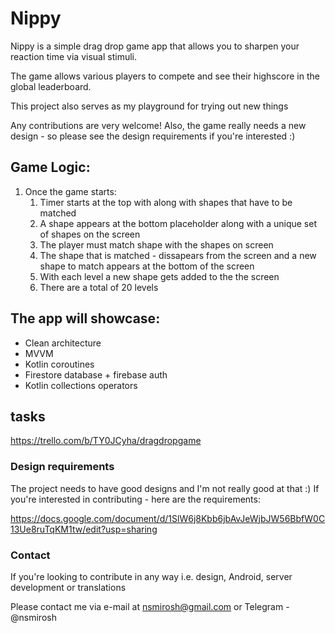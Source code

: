 # Nippy

Nippy is a simple drag drop game app that allows you to sharpen your reaction time via visual stimuli. 

The game allows various players to compete and see their highscore in the global leaderboard.

This project also serves as my playground for trying out new things

Any contributions are very welcome! Also, the game really needs a new design - so please see the design requirements if you're interested :) 


## Game Logic:
1. Once the game starts:
    1. Timer starts at the top with along with shapes that have to be matched
    2. A shape appears at the bottom placeholder along with a unique set of shapes on the screen
    3. The player must match shape with the shapes on screen
    4. The shape that is matched - dissapears from the screen and a new shape to match appears at the bottom of the screen
    5. With each level a new shape gets added to the the screen
    6. There are a total of 20 levels

## The app will showcase:

- Clean architecture
- MVVM
- Kotlin coroutines
- Firestore database + firebase auth
- Kotlin collections operators


## tasks

https://trello.com/b/TY0JCyha/dragdropgame

### Design requirements

The project needs to have good designs and I'm not really good at that :) If you're interested in contributing - here are the requirements:

https://docs.google.com/document/d/1SlW6j8Kbb6jbAvJeWjbJW56BbfW0C13Ue8ruTqKM1tw/edit?usp=sharing


### Contact

If you're looking to contribute in any way i.e. design, Android, server development or translations

Please contact me via e-mail at nsmirosh@gmail.com or Telegram - @nsmirosh

